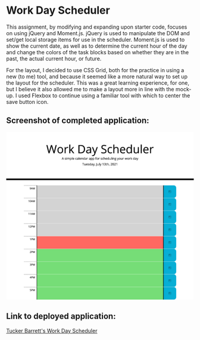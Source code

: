 # Work Day Scheduler

This assignment, by modifying and expanding upon starter code, focuses on using jQuery and Moment.js. jQuery is used to manipulate the DOM and set/get local storage items for use in the scheduler. Moment.js is used to show the current date, as well as to determine the current hour of the day and change the colors of the task blocks based on whether they are in the past, the actual current hour, or future. 

For the layout, I decided to use CSS Grid, both for the practice in using a new (to me) tool, and because it seemed like a more natural way to set up the layout for the scheduler. This was a great learning experience, for one, but I believe it also allowed me to make a layout more in line with the mock-up. I used Flexbox to continue using a familiar tool with which to center the save button icon.



## Screenshot of completed application:
![Screenshot of Tucker's completed Work Day Scheduler](assets/images/finished-work-day-scheduler.png "Tucker's completed Work Day Scheduler")

## Link to deployed application:
[Tucker Barrett's Work Day Scheduler](http://grinninbarrett.github.io/work-day-scheduler "Tucker's deployed Work Day Scheduler application")